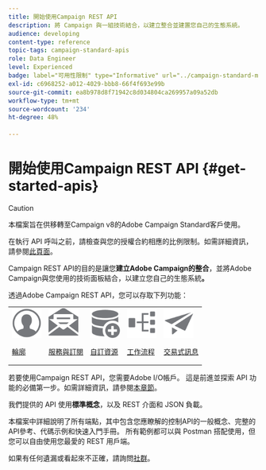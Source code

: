 ```yaml
---
title: 開始使用Campaign REST API
description: 將 Campaign 與一組技術結合，以建立整合並建置您自己的生態系統。
audience: developing
content-type: reference
topic-tags: campaign-standard-apis
role: Data Engineer
level: Experienced
badge: label="可用性限制" type="Informative" url="../campaign-standard-migration-home.md" tooltip="僅限Campaign Standard已移轉的使用者"
exl-id: c6968252-a012-4029-bbb8-66f4f693e99b
source-git-commit: ea8b978d8f71942c8d034804ca269957a09a52db
workflow-type: tm+mt
source-wordcount: '234'
ht-degree: 48%

---
```


# 開始使用Campaign REST API {#get-started-apis}

>[!CAUTION]
>
>本檔案旨在供移轉至Campaign v8的Adobe Campaign Standard客戶使用。
>
>在執行 API 呼叫之前，請檢查與您的授權合約相應的比例限制。如需詳細資訊，請參閱[此頁面](https://helpx.adobe.com/legal/product-descriptions/campaign-standard.html#ITInfrastructureResourcesbyActiveProfilesTiers)。

Campaign REST API的目的是讓您&#x200B;**建立Adobe Campaign的整合**，並將Adobe Campaign與您使用的技術面板結合，以建立您自己的生態系統&#x200B;**。**

透過Adobe Campaign REST API，您可以存取下列功能：

<table><tr>
 <td valign="top"><a href="retrieving-profiles.md"><img width="60px" alt="條件" src="assets/icon_profile.svg"/></a><p><a href="retrieving-profiles.md">輪廓</a></p></td>
<td valign="top"><a href="creating-a-service.md"><img width="60px" alt="條件" src="assets/icon_services.svg"/></a><p><a href="creating-a-service.md">服務與訂閱</a></p></td>
<td valign="top"><a href="interacting-with-custom-resources.md"><img width="60px" alt="條件" src="assets/icon_customresources.svg"/></a><p><a href="interacting-with-custom-resources.md">自訂資源</a></p></td>
<td valign="top"><a href="controlling-a-workflow.md"><img width="60px" alt="條件" src="assets/icon_workflows.svg"/></a><p><a href="controlling-a-workflow.md">工作流程</a></p></td>
<td valign="top"><a href="managing-transactional-messages.md"><img width="60px" alt="條件" src="assets/icon_transactionalmessage.svg"/></a><p><a href="managing-transactional-messages.md">交易式訊息</a></p></td>
</tr></table>

若要使用Campaign REST API，您需要Adobe I/O帳戶。 這是前進並探索 API 功能的必備第一步。如需詳細資訊，請參閱[本章節](setting-up-api-access.md)。

我們提供的 API 使用&#x200B;**標準概念**，以及 REST 介面和 JSON 負載。

本檔案中詳細說明了所有端點，其中包含您應瞭解的控制API的一般概念、完整的API參考、代碼示例和快速入門手冊。 所有範例都可以與 Postman 搭配使用，但您可以自由使用您最愛的 REST 用戶端。

如果有任何遺漏或看起來不正確，請詢問[社群](https://experienceleaguecommunities.adobe.com/t5/adobe-campaign-standard/ct-p/adobe-campaign-standard-community)。
